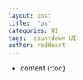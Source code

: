 ```yaml
---
layout: post
title:  "ps"
categories: UI
tags:  countdown UI
author: redHeart
---
```


* content
{:toc}

